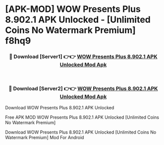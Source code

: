 # [APK-MOD] WOW Presents Plus 8.902.1 APK Unlocked - [Unlimited Coins No Watermark Premium] f8hq9



<div align="center">
<h3>🔴 Download [Server1] 👉👉 <a href="https://momento.my/?title=WOW_Presents_Plus_8.902.1_APK_Unlocked">WOW Presents Plus 8.902.1 APK Unlocked Mod Apk</a></h3><br>

<h3>🔴 Download [Server2] 👉👉 <a href="https://momento.my/?title=WOW_Presents_Plus_8.902.1_APK_Unlocked">WOW Presents Plus 8.902.1 APK Unlocked Mod Apk</a></h3>
</div>



Download WOW Presents Plus 8.902.1 APK Unlocked 

Free APK MOD WOW Presents Plus 8.902.1 APK Unlocked [Unlimited Coins No Watermark Premium]

Download WOW Presents Plus 8.902.1 APK Unlocked [Unlimited Coins No Watermark Premium] Mod For Android
